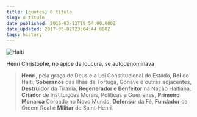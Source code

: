 ```yaml
---
title: [quotes] O título
slug: o-titulo
date_published: 2016-03-13T19:54:00.000Z
date_updated: 2017-05-02T23:04:44.000Z
tags: history
---
```


![Haiti](../images/haiti.jpg)


Henri Christophe, no ápice da loucura, se autodenominava

> **Henri**, pela graça de Deus e a Lei Constitucional do Estado, **Rei** do Haiti, **Soberanos** das Ilhas da Tortuga, Gonave e outras adjacentes, **Destruidor** da Tirania, **Regenerador e Benfeitor** na Nação Haitiana, **Criador** de Instituições Morais, Políticas e Guerreiras, **Primeiro Monarca** Coroado no Novo Mundo, **Defensor** da Fé, **Fundador** da Ordem Real e **Militar** de Saint-Henri.

